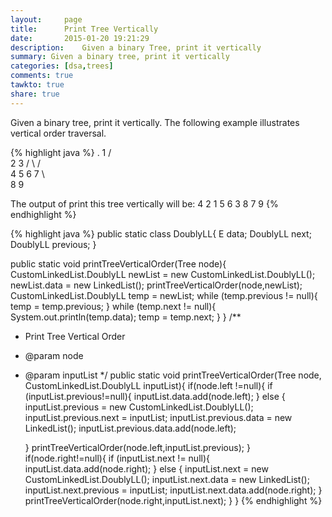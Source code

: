 ```yaml
---
layout:     page
title:      Print Tree Vertically
date:       2015-01-20 19:21:29
description:    Given a binary Tree, print it vertically
summary: Given a binary tree, print it vertically
categories: [dsa,trees]
comments: true
tawkto: true
share: true
---
```

Given a binary tree, print it vertically. The following example illustrates vertical order traversal.

{% highlight java %}
	  .
          1
        /    \
       2      3
      / \    / \
     4   5  6   7
             \   \
              8   9 
               
			  
The output of print this tree vertically will be:
4
2
1 5 6
3 8
7
9 
{% endhighlight %}

{% highlight java %}
public static class DoublyLL<E>{
    E data;
    DoublyLL<E> next;
    DoublyLL<E> previous;
}

public static void printTreeVerticalOrder(Tree node){
    CustomLinkedList.DoublyLL<List> newList = new CustomLinkedList.DoublyLL<List>();
    newList.data = new LinkedList();
    printTreeVerticalOrder(node,newList);
    CustomLinkedList.DoublyLL temp = newList;
    while (temp.previous != null){
        temp = temp.previous;
    }
    while (temp.next != null){
        System.out.println(temp.data);
        temp = temp.next;
    }
}
/**
 * Print Tree Vertical Order
 * @param node
 * @param inputList
 */
public static void printTreeVerticalOrder(Tree node, CustomLinkedList.DoublyLL<List> inputList){
  if(node.left !=null){
      if (inputList.previous!=null){
          inputList.data.add(node.left);
      } else {
          inputList.previous = new CustomLinkedList.DoublyLL<List>();
          inputList.previous.next = inputList;
          inputList.previous.data = new LinkedList();
          inputList.previous.data.add(node.left);

      }
      printTreeVerticalOrder(node.left,inputList.previous);
  }
  if(node.right!=null){
      if (inputList.next != null){
          inputList.data.add(node.right);
      } else {
          inputList.next = new CustomLinkedList.DoublyLL<List>();
          inputList.next.data = new LinkedList();
          inputList.next.previous = inputList;
          inputList.next.data.add(node.right);
      }
      printTreeVerticalOrder(node.right,inputList.next);
  }
}
{% endhighlight %}
